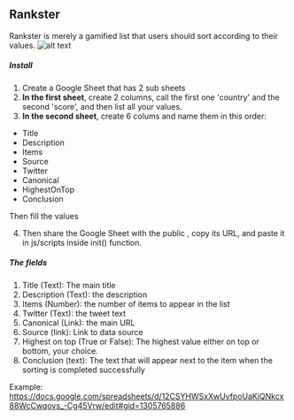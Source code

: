 ## Rankster

Rankster is merely a gamified list that users should sort according to their values.
![alt text](https://ibb.co/kVpzLv)



##### Install
1. Create a Google Sheet that has 2 sub sheets
2. **In the first sheet**, create 2 columns, call the first one 'country' and the second 'score', and then list all your values.
3. **In the second sheet**, create 6 colums and name them in this order:
- Title
- Description
- Items	
- Source
- Twitter
- Canonical 
- HighestOnTop
- Conclusion

Then fill the values

4. Then share the Google Sheet with the public , copy its URL, and paste it in js/scripts inside init() function.


##### The fields
1. Title (Text): The main title
2. Description (Text): the description 
3. Items (Number): the number of items to appear in the list
4. Twitter (Text): the tweet text
5. Canonical (Link): the main URL
6. Source (link): Link to data source
7. Highest on top (True or False): The highest value either on top or bottom, your choice.
8. Conclusion (text): The text that will appear next to the item when the sorting is completed successfully 

Example: https://docs.google.com/spreadsheets/d/12CSYHWSxXwUvfpoUaKjQNkcx88WcCwqovs_-Cg45Vrw/edit#gid=1305765886
